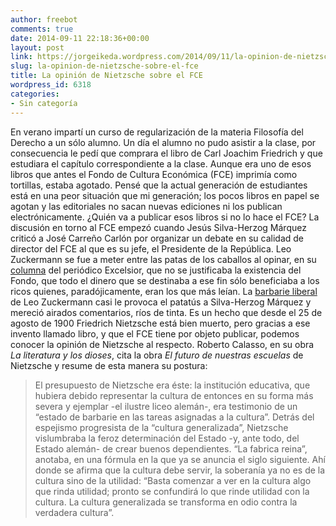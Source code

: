 ```yaml
---
author: freebot
comments: true
date: 2014-09-11 22:18:36+00:00
layout: post
link: https://jorgeikeda.wordpress.com/2014/09/11/la-opinion-de-nietzsche-sobre-el-fce/
slug: la-opinion-de-nietzsche-sobre-el-fce
title: La opinión de Nietzsche sobre el FCE
wordpress_id: 6318
categories:
- Sin categoría
---
```


En verano impartí un curso de regularización de la materia Filosofía del Derecho a un sólo alumno. Un día el alumno no pudo asistir a la clase, por consecuencia le pedí que comprara el libro de Carl Joachim Friedrich y que estudiara el capítulo correspondiente a la clase. Aunque era uno de esos libros que antes el Fondo de Cultura Económica (FCE) imprimía como tortillas, estaba agotado. Pensé que la actual generación de estudiantes está en una peor situación que mi generación; los pocos libros en papel se agotan y las editoriales no sacan nuevas ediciones ni los publican electrónicamente. ¿Quién va a publicar esos libros si no lo hace el FCE?
La discusión en torno al FCE empezó cuando Jesús Silva-Herzog Márquez criticó a José Carreño Carlón por organizar un debate en su calidad de director del FCE al que es su jefe, el Presidente de la República.
Leo Zuckermann se fue a meter entre las patas de los caballos al opinar, en su [columna](http://www.excelsior.com.mx/opinion/leo-zuckermann/2014/08/28/978636) del periódico Excelsior, que no se justificaba la existencia del Fondo, que todo el dinero que se destinaba a ese fin sólo beneficiaba a los ricos quienes, paradójicamente, eran los que más leían.
La [barbarie liberal](http://www.andaryver.mx/lunes/barbarie-liberal/) de Leo Zuckermann casi le provoca el patatús a Silva-Herzog Márquez y mereció airados comentarios, ríos de tinta.
Es un hecho que desde el 25 de agosto de 1900 Friedrich Nietzsche está bien muerto, pero gracias a ese invento llamado libro, y que el FCE tiene por objeto publicar, podemos conocer la opinión de Nietzsche al respecto.
Roberto Calasso, en su obra _La literatura y los dioses_, cita la obra _El futuro de nuestras escuelas_ de Nietzsche y resume de esta manera su postura:


<blockquote>El presupuesto de Nietzsche era éste: la institución educativa, que hubiera debido representar la cultura de entonces en su forma más severa y ejemplar -el ilustre liceo alemán-, era testimonio de un “estado de barbarie en las tareas asignadas a la cultura”. Detrás del espejismo progresista de la “cultura generalizada”, Nietzsche vislumbraba la feroz determinación del Estado -y, ante todo, del Estado alemán- de crear buenos dependientes. “La fabrica reina”, anotaba, en una fórmula en la que ya se anuncia el siglo siguiente. Ahí donde se afirma que la cultura debe servir, la soberanía ya no es de la cultura sino de la utilidad: “Basta comenzar a ver en la cultura algo que rinda utilidad; pronto se confundirá lo que rinde utilidad con la cultura. La cultura generalizada se transforma en odio contra la verdadera cultura”.</blockquote>
